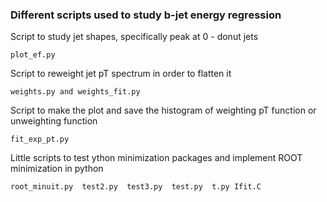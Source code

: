 ### Different scripts used to study b-jet energy regression

Script to study jet shapes, specifically peak at 0  - donut jets
```
plot_ef.py
```

Script to reweight jet pT spectrum in order to flatten it 
```
weights.py and weights_fit.py
```

Script to make the plot and save the histogram of weighting pT function or unweighting function
```
fit_exp_pt.py
```

Little scripts to test ython minimization packages and implement ROOT minimization in python 
```
root_minuit.py  test2.py  test3.py  test.py  t.py Ifit.C
```
